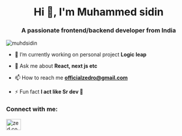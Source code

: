 
<h1 align="center">Hi 👋, I'm Muhammed sidin</h1>
<h3 align="center">A passionate frontend/backend developer from India</h3>

<p align="left"> <img src="https://komarev.com/ghpvc/?username=muhdsidin&label=Profile%20views&color=0e75b6&style=flat" alt="muhdsidin" /> </p>

- 🔭 I’m currently working on personal project **Logic leap**


- 💬 Ask me about **React, next js etc**

- 📫 How to reach me **officialzedro@gmail.com**

- ⚡ Fun fact **I act like Sr dev 🙂**

<h3 align="left">Connect with me:</h3>
<p align="left">
<a href="https://instagram.com/zed.coding_" target="blank"><img align="center" src="https://raw.githubusercontent.com/rahuldkjain/github-profile-readme-generator/master/src/images/icons/Social/instagram.svg" alt="zed.coding_" height="30" width="40" /></a>
</p>
